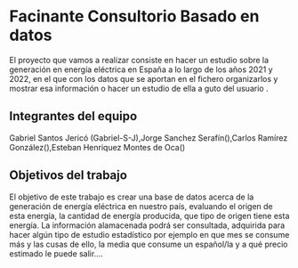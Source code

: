 # Facinante Consultorio Basado en datos 


El proyecto que vamos a realizar consiste en hacer un estudio sobre la generación en energía eléctrica en España a lo largo de los años 2021 y 2022, en el que con los datos que se aportan en el fichero organizarlos y mostrar esa información o hacer un estudio de ella a guto del usuario .
## Integrantes del equipo

Gabriel Santos Jericó (Gabriel-S-J),Jorge Sanchez Serafín(),Carlos Ramírez González(),Esteban Henriquez Montes de Oca()

## Objetivos del trabajo
El objetivo de este trabajo es crear una base de datos acerca de la generación de energía eléctrica en nuestro país, evaluando el origen de esta energía, la cantidad de energía producida, que tipo de origen tiene esta energía. La información alamacenada podrá ser consultada, adquirida para hacer algún tipo de estudio estadístico por ejemplo en que mes se consume más y las cusas de ello, la media que consume un español/la y a qué precio estimado le puede salir....
